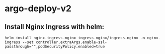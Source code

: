 # argo-deploy-v2

## Install Nginx Ingress with helm:

```
helm install nginx-ingress-nginx ingress-nginx/ingress-nginx -n nginx-ingress --set controller.extraArgs.enable-ssl-passthrough="",podSecurityPolicy.enabled=true
```
